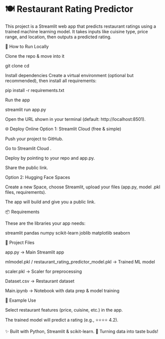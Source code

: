# 🍽️ Restaurant Rating Predictor

This project is a Streamlit web app that predicts restaurant ratings using a trained machine learning model.
It takes inputs like cuisine type, price range, and location, then outputs a predicted rating.

🚀 How to Run Locally

Clone the repo & move into it

git clone <your-repo-link>
cd <your-repo-folder>


Install dependencies
Create a virtual environment (optional but recommended), then install all requirements:

pip install -r requirements.txt


Run the app

streamlit run app.py


Open the URL shown in your terminal (default: http://localhost:8501).

🌐 Deploy Online
Option 1: Streamlit Cloud (free & simple)

Push your project to GitHub.

Go to Streamlit Cloud
.

Deploy by pointing to your repo and app.py.

Share the public link.

Option 2: Hugging Face Spaces

Create a new Space, choose Streamlit, upload your files (app.py, model .pkl files, requirements).

The app will build and give you a public link.

📦 Requirements

These are the libraries your app needs:

streamlit
pandas
numpy
scikit-learn
joblib
matplotlib
seaborn

🧠 Project Files

app.py → Main Streamlit app

mlmodel.pkl / restaurant_rating_predictor_model.pkl → Trained ML model

scaler.pkl → Scaler for preprocessing

Dataset.csv → Restaurant dataset

Main.ipynb → Notebook with data prep & model training

🎯 Example Use

Select restaurant features (price, cuisine, etc.) in the app.

The trained model will predict a rating (e.g., ⭐⭐⭐⭐ 4.2).

✨ Built with Python, Streamlit & scikit-learn.
🍴 Turning data into taste buds!
